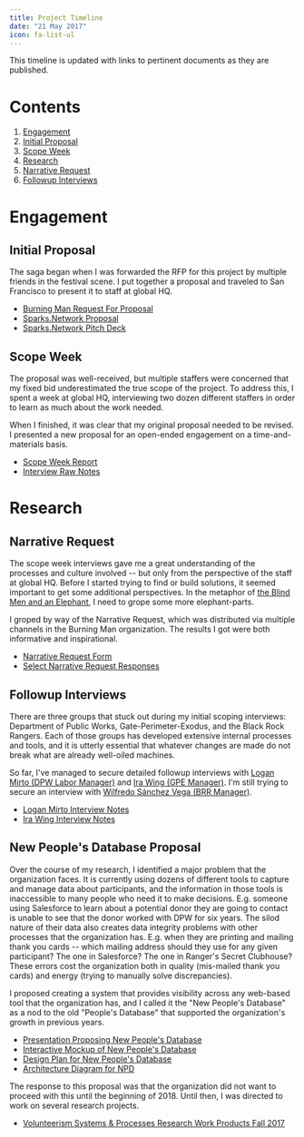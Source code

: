 ```yaml
---
title: Project Timeline
date: "21 May 2017"
icon: fa-list-ul
---
```


This timeline is updated with links to pertinent documents as they are published.

# Contents
1. [Engagement](#Engagement)
  1. [Initial Proposal](#Initial-Proposal)
  2. [Scope Week](#Scope-Week)
2. [Research](#Research)
  1. [Narrative Request](#Narrative-Request)
  2. [Followup Interviews](#Followup-Interviews)

# Engagement

## Initial Proposal

The saga began when I was forwarded the RFP for this project by multiple friends in the festival scene.  I put together a proposal and traveled to San Francisco to present it to staff at global HQ.

* [Burning Man Request For Proposal](https://drive.google.com/file/d/0B7a6q7JmwgL4UTZDT2lGVUZGR28/view?usp=sharing)
* [Sparks.Network Proposal]()
* [Sparks.Network Pitch Deck](https://docs.google.com/presentation/d/1nlerlnVA88icb1mVhbDJXJwzHdJXKyXWUzwJpEZh-Qs/edit?usp=sharing)

## Scope Week

The proposal was well-received, but multiple staffers were concerned that my fixed bid underestimated the true scope of the project.  To address this, I spent a week at global HQ, interviewing two dozen different staffers in order to learn as much about the work needed.

When I finished, it was clear that my original proposal needed to be revised.  I presented a new proposal for an open-ended engagement on a time-and-materials basis.

* [Scope Week Report](https://docs.google.com/document/d/1skUwGJBJ44ABPqV_skpeUWbP3t89-me_ekikRksBGEw/edit?usp=sharing)
* [Interview Raw Notes](https://docs.google.com/document/d/18qDc4qceKYC4OEhc5-Tkz4u9UK5O7ArivNXqvzAFDuY/edit?usp=sharing)

# Research

## Narrative Request

The scope week interviews gave me a great understanding of the processes and culture involved -- but only from the perspective of the staff at global HQ.  Before I started trying to find or build solutions, it seemed important to get some additional perspectives.  In the metaphor of [the Blind Men and an Elephant](https://en.wikipedia.org/wiki/Blind_men_and_an_elephant), I need to grope some more elephant-parts.

I groped by way of the Narrative Request, which was distributed via multiple channels in the Burning Man organization.  The results I got were both informative and inspirational.

* [Narrative Request Form](https://docs.google.com/forms/d/e/1FAIpQLScuMKkaSYOdYSFZp-OCHMKuf-pKK9a74fWCPQstf7f0JcUgJw/viewform)
* [Select Narrative Request Responses](https://docs.google.com/document/d/1kRzZNfWBgf-97JP_1492yKqTouRuAGVSYk1_2Rwt3xc/edit?usp=sharing)

## Followup Interviews

There are three groups that stuck out during my initial scoping interviews: Department of Public Works, Gate-Perimeter-Exodus, and the Black Rock Rangers.  Each of those groups has developed extensive internal processes and tools, and it is utterly essential that whatever changes are made do not break what are already well-oiled machines.

So far, I've managed to secure detailed followup interviews with [Logan Mirto (DPW Labor Manager)](https://www.linkedin.com/in/loganmirto/) and [Ira Wing (GPE Manager)](https://www.linkedin.com/in/irawing/).  I'm still trying to secure an interview with [Wilfredo Sánchez Vega (BRR Manager)](https://www.linkedin.com/in/wsanchez/).

* [Logan Mirto Interview Notes](https://docs.google.com/document/d/1uAXKdgm57J15EwTUeA7vcEOy2palRamZnT2Z1z1fd4Y/edit?usp=sharing)
* [Ira Wing Interview Notes](https://docs.google.com/document/d/1xN7OVZvQL4x-u7WwZQKzwqlVr2KmEsP7WyXJLuPf-_Y/edit?usp=sharing)

## New People's Database Proposal

Over the course of my research, I identified a major problem that the organization faces.  It is currently using dozens of different tools to capture and manage data about participants, and the information in those tools is inaccessible to many people who need it to make decisions.  E.g. someone using Salesforce to learn about a potential donor they are going to contact is unable to see that the donor worked with DPW for six years.  The silod nature of their data also creates data integrity problems with other processes that the organization has.  E.g. when they are printing and mailing thank you cards -- which mailing address should they use for any given participant?  The one in Salesforce?  The one in Ranger's Secret Clubhouse?  These errors cost the organization both in quality (mis-mailed thank you cards) and energy (trying to manually solve discrepancies).

I proposed creating a system that provides visibility across any web-based tool that the organization has, and I called it the "New People's Database" as a nod to the old "People's Database" that supported the organization's growth in previous years.

* [Presentation Proposing New People's Database](https://docs.google.com/presentation/d/1bdjt8IzKQVIrGZQNY5JFZHpRWzGLhfpBbBgLSMth9zo/edit?usp=sharing)
* [Interactive Mockup of New People's Database](https://xd.adobe.com/view/62533a3a-338f-4801-b8fd-fa914de590b6/)
* [Design Plan for New People's Database](https://docs.google.com/document/d/16mC1784OXCYit40Ff8oPKwwI1QT3a2xvZyRfQk88YVc/edit?usp=sharing)
* [Architecture Diagram for NPD](https://drive.google.com/file/d/0B_1DaJpjtIhiRHU0bzU1SW1wT2c/view?usp=sharing)

The response to this proposal was that the organization did not want to proceed with this until the beginning of 2018.  Until then, I was directed to work on several research projects.

* [Volunteerism Systems & Processes Research Work Products Fall 2017](https://docs.google.com/document/d/1Ef9Ht23Fl4cGwbBL5EDD18Z0pIK1x9i9O7iFEWv9rQo/edit?usp=sharing)
